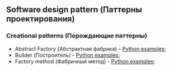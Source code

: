 ## Software design pattern (Паттерны проектирования) ##

### Creational patterns (Порождающие паттерны) ###

- Abstract Factory (Абстрактная фабрика) - [Python examples](/creational_patterns/abstract_factory/);
- Builder (Построитель) - [Python examples](/creational_patterns/builder/);
- Factory method (Фабричный метод) - [Python examples](/creational_patterns/factory_method/);

